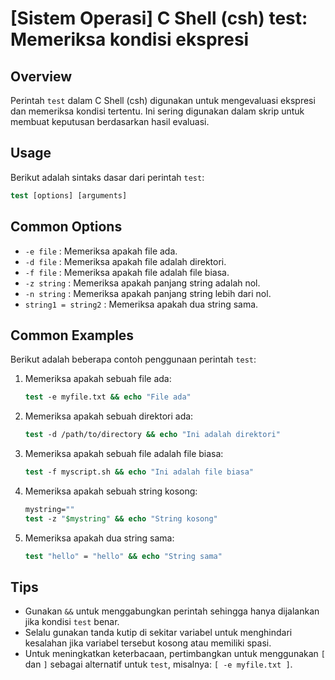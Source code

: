 # [Sistem Operasi] C Shell (csh) test: Memeriksa kondisi ekspresi

## Overview
Perintah `test` dalam C Shell (csh) digunakan untuk mengevaluasi ekspresi dan memeriksa kondisi tertentu. Ini sering digunakan dalam skrip untuk membuat keputusan berdasarkan hasil evaluasi.

## Usage
Berikut adalah sintaks dasar dari perintah `test`:

```csh
test [options] [arguments]
```

## Common Options
- `-e file` : Memeriksa apakah file ada.
- `-d file` : Memeriksa apakah file adalah direktori.
- `-f file` : Memeriksa apakah file adalah file biasa.
- `-z string` : Memeriksa apakah panjang string adalah nol.
- `-n string` : Memeriksa apakah panjang string lebih dari nol.
- `string1 = string2` : Memeriksa apakah dua string sama.

## Common Examples
Berikut adalah beberapa contoh penggunaan perintah `test`:

1. Memeriksa apakah sebuah file ada:
   ```csh
   test -e myfile.txt && echo "File ada"
   ```

2. Memeriksa apakah sebuah direktori ada:
   ```csh
   test -d /path/to/directory && echo "Ini adalah direktori"
   ```

3. Memeriksa apakah sebuah file adalah file biasa:
   ```csh
   test -f myscript.sh && echo "Ini adalah file biasa"
   ```

4. Memeriksa apakah sebuah string kosong:
   ```csh
   mystring=""
   test -z "$mystring" && echo "String kosong"
   ```

5. Memeriksa apakah dua string sama:
   ```csh
   test "hello" = "hello" && echo "String sama"
   ```

## Tips
- Gunakan `&&` untuk menggabungkan perintah sehingga hanya dijalankan jika kondisi `test` benar.
- Selalu gunakan tanda kutip di sekitar variabel untuk menghindari kesalahan jika variabel tersebut kosong atau memiliki spasi.
- Untuk meningkatkan keterbacaan, pertimbangkan untuk menggunakan `[` dan `]` sebagai alternatif untuk `test`, misalnya: `[ -e myfile.txt ]`.